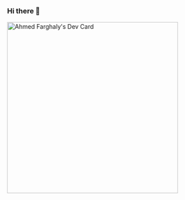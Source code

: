 ### Hi there 👋

<a href="https://app.daily.dev/afarghaly"><img src="https://api.daily.dev/devcards/1da1285f12d543a8ad6c75daca4c12ad.png?r=pd6" width="400" alt="Ahmed Farghaly's Dev Card"/></a>
